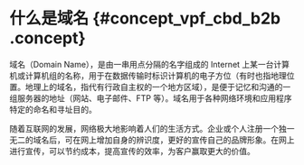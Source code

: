 # 什么是域名 {#concept_vpf_cbd_b2b .concept}

域名（Domain Name），是由一串用点分隔的名字组成的 Internet 上某一台计算机或计算机组的名称，用于在数据传输时标识计算机的电子方位（有时也指地理位置。地理上的域名，指代有行政自主权的一个地方区域），是便于记忆和沟通的一组服务器的地址（网站、电子邮件、FTP 等）。域名用于各种网络环境和应用程序特定的命名和寻址目的。

随着互联网的发展，网络极大地影响着人们的生活方式。企业或个人注册一个独一无二的域名后，可在网上增加自身的辨识度，更好的宣传自己的品牌形象。在网上进行宣传，可以节约成本，提高宣传的效率，为客户赢取更大的价值。

